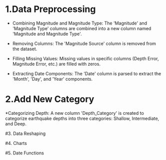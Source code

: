 # 1.Data Preprocessing

* Combining Magnitude and Magnitude Type:
The 'Magnitude' and 'Magnitude Type' columns are combined into a new column named 'Magnitude and Magnitude Type'.

* Removing Columns:
The 'Magnitude Source' column is removed from the dataset.

* Filling Missing Values:
Missing values in specific columns (Depth Error, Magnitude Error, etc.) are filled with zeros.

* Extracting Date Components:
The 'Date' column is parsed to extract the 'Month', 'Day', and 'Year' components.


# 2.Add New Category

*Categorizing Depth:
A new column 'Depth_Category' is created to categorize earthquake depths into three categories: Shallow, Intermediate, and Deep.

#3. Data Reshaping

#4. Charts

#5. Date Functions
